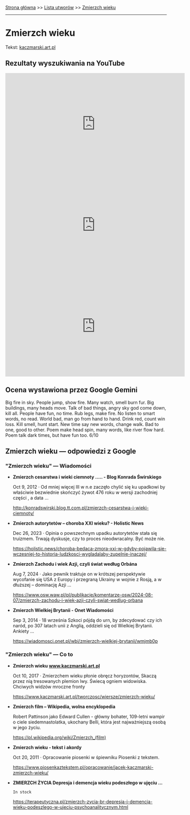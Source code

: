 [Strona główna](../index.md) >> [Lista utworów](../list.md) >> [Zmierzch wieku](690.md)

---

# Zmierzch wieku

Tekst: [kaczmarski.art.pl](https://www.kaczmarski.art.pl/tworczosc/wiersze/zmierzch-wieku/)

## Rezultaty wyszukiwania na YouTube

<iframe width="560" height="315" src="https://www.youtube.com/embed/n_l-5qlY7ys?si=IdontcarewhotheIRSsendsImnotpayingtaxes" title="YouTube video player" frameborder="0" allow="accelerometer; autoplay; clipboard-write; encrypted-media; gyroscope; picture-in-picture; web-share" referrerpolicy="strict-origin-when-cross-origin" allowfullscreen></iframe>

<iframe width="560" height="315" src="https://www.youtube.com/embed/YYTyvWoKdSw?si=IdontcarewhotheIRSsendsImnotpayingtaxes" title="YouTube video player" frameborder="0" allow="accelerometer; autoplay; clipboard-write; encrypted-media; gyroscope; picture-in-picture; web-share" referrerpolicy="strict-origin-when-cross-origin" allowfullscreen></iframe>

<iframe width="560" height="315" src="https://www.youtube.com/embed/ZeezuNcC8Is?si=IdontcarewhotheIRSsendsImnotpayingtaxes" title="YouTube video player" frameborder="0" allow="accelerometer; autoplay; clipboard-write; encrypted-media; gyroscope; picture-in-picture; web-share" referrerpolicy="strict-origin-when-cross-origin" allowfullscreen></iframe>

## Ocena wystawiona przez Google Gemini

Big fire in sky. People jump, show fire. Many watch, smell burn fur. Big buildings, many heads move. Talk of bad things, angry sky god come down, kill all. People have fun, no time. Rub legs, make fire. No listen to smart words, no read. World bad, man go from hand to hand. Drink red, count win loss. Kill smell, hunt start. New time say new words, change walk. Bad to one, good to other. Poem make head spin, many words, like river flow hard. Poem talk dark times, but have fun too. 6/10


## Zmierzch wieku — odpowiedzi z Google

### "Zmierzch wieku" — Wiadomości

- **Zmierzch cesarstwa i wieki ciemnoty ….. - Blog Konrada Świrskiego**

    Oct 9, 2012  ·  Od mniej więcej III w n.e zaczęło chylić się ku upadkowi by właściwie bezwiednie skończyć żywot 476 roku w wersji zachodniej części , a data ... 

   <http://konradswirski.blog.tt.com.pl/zmierzch-cesarstwa-i-wieki-ciemnoty/>
- **Zmierzch autorytetów – choroba XXI wieku? - Holistic News**

    Dec 26, 2023  ·  Opinia o powszechnym upadku autorytetów stała się truizmem. Trwają dyskusje, czy to proces nieodwracalny. Być może nie. 

   <https://holistic.news/choroba-bedaca-zmora-xxi-w-gdyby-pojawila-sie-wczesniej-to-historia-ludzkosci-wygladalaby-zupelnie-inaczej/>
- **Zmierzch Zachodu i wiek Azji, czyli świat według Orbána**

    Aug 7, 2024  ·  Jako pewnik traktuje on w krótszej perspektywie wycofanie się USA z Europy i przegraną Ukrainy w wojnie z Rosją, a w dłuższej – dominację Azji ... 

   <https://www.osw.waw.pl/pl/publikacje/komentarze-osw/2024-08-07/zmierzch-zachodu-i-wiek-azji-czyli-swiat-wedlug-orbana>
- **Zmierzch Wielkiej Brytanii - Onet Wiadomości**

    Sep 3, 2014  ·  18 września Szkoci pójdą do urn, by zdecydować czy ich naród, po 307 latach unii z Anglią, oddzieli się od Wielkiej Brytanii. Ankiety ... 

   <https://wiadomosci.onet.pl/wbi/zmierzch-wielkiej-brytanii/wmjmb0p>

### "Zmierzch wieku" — Co to

- **Zmierzch wieku www.kaczmarski.art.pl**

    Oct 10, 2017  ·  Zmierzchem wieku płonie obręcz horyzontów, Skaczą przez nią tresowanych plemion lwy. Świecą ogniem widowiska. Chciwych widzów mroczne fronty 

   <https://www.kaczmarski.art.pl/tworczosc/wiersze/zmierzch-wieku/>
- **Zmierzch film – Wikipedia, wolna encyklopedia**

    Robert Pattinson jako Edward Cullen - główny bohater, 109-letni wampir o ciele siedemnastolatka, ukochany Belli, która jest najważniejszą osobą w jego życiu. 

   <https://pl.wikipedia.org/wiki/Zmierzch_(film)>
- **Zmierzch wieku - tekst i akordy**

    Oct 20, 2011  ·  Opracowanie piosenki w śpiewniku Piosenki z tekstem. 

   <https://www.piosenkaztekstem.pl/opracowanie/jacek-kaczmarski-zmierzch-wieku/>
- **ZMIERZCH ŻYCIA Depresja i demencja wieku podeszłego w ujęciu ...**

      In stock 

   <https://terapeutyczna.pl/zmierzch-zycia-br-depresja-i-demencja-wieku-podeszlego-w-ujeciu-psychoanalitycznym.html>

